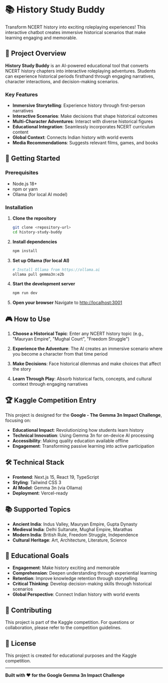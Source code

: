 # 📚 History Study Buddy

Transform NCERT history into exciting roleplaying experiences! This interactive chatbot creates immersive historical scenarios that make learning engaging and memorable.

## 🎯 Project Overview

**History Study Buddy** is an AI-powered educational tool that converts NCERT history chapters into interactive roleplaying adventures. Students can experience historical periods firsthand through engaging narratives, character interactions, and decision-making scenarios.

### Key Features

- **Immersive Storytelling**: Experience history through first-person narratives
- **Interactive Scenarios**: Make decisions that shape historical outcomes
- **Multi-Character Adventures**: Interact with diverse historical figures
- **Educational Integration**: Seamlessly incorporates NCERT curriculum content
- **Global Context**: Connects Indian history with world events
- **Media Recommendations**: Suggests relevant films, games, and books

## 🚀 Getting Started

### Prerequisites

- Node.js 18+ 
- npm or yarn
- Ollama (for local AI model)

### Installation

1. **Clone the repository**
   ```bash
   git clone <repository-url>
   cd history-study-buddy
   ```

2. **Install dependencies**
   ```bash
   npm install
   ```

3. **Set up Ollama (for local AI)**
   ```bash
   # Install Ollama from https://ollama.ai
   ollama pull gemma3n:e2b
   ```

4. **Start the development server**
   ```bash
   npm run dev
   ```

5. **Open your browser**
   Navigate to [http://localhost:3001](http://localhost:3001)

## 🎮 How to Use

1. **Choose a Historical Topic**: Enter any NCERT history topic (e.g., "Mauryan Empire", "Mughal Court", "Freedom Struggle")

2. **Experience the Adventure**: The AI creates an immersive scenario where you become a character from that time period

3. **Make Decisions**: Face historical dilemmas and make choices that affect the story

4. **Learn Through Play**: Absorb historical facts, concepts, and cultural context through engaging narratives

## 🏆 Kaggle Competition Entry

This project is designed for the **Google - The Gemma 3n Impact Challenge**, focusing on:

- **Educational Impact**: Revolutionizing how students learn history
- **Technical Innovation**: Using Gemma 3n for on-device AI processing
- **Accessibility**: Making quality education available offline
- **Engagement**: Transforming passive learning into active participation

## 🛠️ Technical Stack

- **Frontend**: Next.js 15, React 19, TypeScript
- **Styling**: Tailwind CSS 3
- **AI Model**: Gemma 3n (via Ollama)
- **Deployment**: Vercel-ready

## 📚 Supported Topics

- **Ancient India**: Indus Valley, Mauryan Empire, Gupta Dynasty
- **Medieval India**: Delhi Sultanate, Mughal Empire, Marathas
- **Modern India**: British Rule, Freedom Struggle, Independence
- **Cultural Heritage**: Art, Architecture, Literature, Science

## 🎯 Educational Goals

- **Engagement**: Make history exciting and memorable
- **Comprehension**: Deepen understanding through experiential learning
- **Retention**: Improve knowledge retention through storytelling
- **Critical Thinking**: Develop decision-making skills through historical scenarios
- **Global Perspective**: Connect Indian history with world events

## 🤝 Contributing

This project is part of the Kaggle competition. For questions or collaboration, please refer to the competition guidelines.

## 📄 License

This project is created for educational purposes and the Kaggle competition.

---

**Built with ❤️ for the Google Gemma 3n Impact Challenge**
